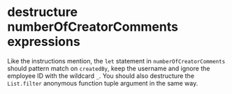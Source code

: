 # destructure numberOfCreatorComments expressions

Like the instructions mention, the `let` statement in `numberOfCreatorComments` should pattern match on `createdBy`, keep the username and ignore the employee ID with the wildcard `_`.
You should also destructure the `List.filter` anonymous function tuple argument in the same way.
